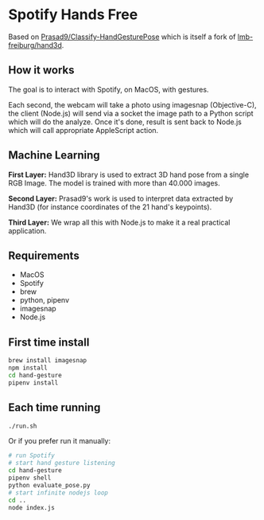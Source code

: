 # Spotify Hands Free

Based on [Prasad9/Classify-HandGesturePose](https://github.com/Prasad9/Classify-HandGesturePose) which is itself a fork of [lmb-freiburg/hand3d](https://github.com/lmb-freiburg/hand3d).

## How it works

The goal is to interact with Spotify, on MacOS, with gestures.

Each second, the webcam will take a photo using imagesnap (Objective-C), the client (Node.js) will send via a socket the image path to a Python script which will do the analyze. Once it's done, result is sent back to Node.js which will call appropriate AppleScript action.

## Machine Learning

**First Layer:** Hand3D library is used to extract 3D hand pose from a single RGB Image. The model is trained with more than 40.000 images.

**Second Layer:** Prasad9's work is used to interpret data extracted by Hand3D (for instance coordinates of the 21 hand's keypoints).

**Third Layer:** We wrap all this with Node.js to make it a real practical application.

## Requirements

- MacOS
- Spotify
- brew
- python, pipenv
- imagesnap
- Node.js

## First time install

```sh
brew install imagesnap
npm install
cd hand-gesture
pipenv install
```

## Each time running

```sh
./run.sh
```

Or if you prefer run it manually:

```sh
# run Spotify
# start hand gesture listening
cd hand-gesture
pipenv shell
python evaluate_pose.py
# start infinite nodejs loop
cd ..
node index.js
```
